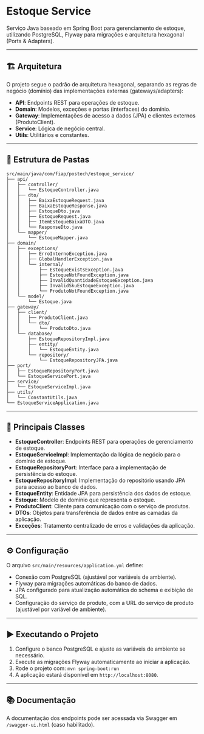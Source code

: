 # Estoque Service

Serviço Java baseado em Spring Boot para gerenciamento de estoque, utilizando PostgreSQL, Flyway para migrações e arquitetura hexagonal (Ports & Adapters).

---

## 🏗️ Arquitetura

O projeto segue o padrão de arquitetura hexagonal, separando as regras de negócio (domínio) das implementações externas (gateways/adapters):

- **API**: Endpoints REST para operações de estoque.
- **Domain**: Modelos, exceções e portas (interfaces) do domínio.
- **Gateway**: Implementações de acesso a dados (JPA) e clientes externos (ProdutoClient).
- **Service**: Lógica de negócio central.
- **Utils**: Utilitários e constantes.

---

## 📁 Estrutura de Pastas
```
src/main/java/com/fiap/postech/estoque_service/
├── api/
│   ├── controller/
│   │   └── EstoqueController.java
│   ├── dto/
│   │   ├── BaixaEstoqueRequest.java
│   │   ├── BaixaEstoqueResponse.java
│   │   ├── EstoqueDto.java
│   │   ├── EstoqueRequest.java
│   │   ├── ItemEstoqueBaixaDTO.java
│   │   └── ResponseDto.java
│   └── mapper/
│       └── EstoqueMapper.java
├── domain/
│   ├── exceptions/
│   │   ├── ErroInternoException.java
│   │   ├── GlobalHandlerException.java
│   │   └── internal/
│   │       ├── EstoqueExistsException.java
│   │       ├── EstoqueNotFoundException.java
│   │       ├── InvalidQuantidadeEstoqueException.java
│   │       ├── InvalidSkuEstoqueException.java
│   │       └── ProdutoNotFoundException.java
│   └── model/
│       └── Estoque.java
├── gateway/
│   ├── client/
│   │   ├── ProdutoClient.java
│   │   └── dto/
│   │       └── ProdutoDto.java
│   └── database/
│       ├── EstoqueRepositoryImpl.java
│       ├── entity/
│       │   └── EstoqueEntity.java
│       └── repository/
│           └── EstoqueRepositoryJPA.java
├── port/
│   ├── EstoqueRepositoryPort.java
│   └── EstoqueServicePort.java
├── service/
│   └── EstoqueServiceImpl.java
├── utils/
│   └── ConstantUtils.java
└── EstoqueServiceApplication.java

```
---

## 🧩 Principais Classes

- **EstoqueController**: Endpoints REST para operações de gerenciamento de estoque.
- **EstoqueServiceImpl**: Implementação da lógica de negócio para o domínio de estoque.
- **EstoqueRepositoryPort**: Interface para a implementação de persistência do estoque.
- **EstoqueRepositoryImpl**: Implementação do repositório usando JPA para acesso ao banco de dados.
- **EstoqueEntity**: Entidade JPA para persistência dos dados de estoque.
- **Estoque**: Modelo de domínio que representa o estoque.
- **ProdutoClient**: Cliente para comunicação com o serviço de produtos.
- **DTOs**: Objetos para transferência de dados entre as camadas da aplicação.
- **Exceções**: Tratamento centralizado de erros e validações da aplicação.

---

## ⚙️ Configuração

O arquivo `src/main/resources/application.yml` define:

- Conexão com PostgreSQL (ajustável por variáveis de ambiente).
- Flyway para migrações automáticas do banco de dados.
- JPA configurado para atualização automática do schema e exibição de SQL.
- Configuração do serviço de produto, com a URL do serviço de produto (ajustável por variável de ambiente).

---

## ▶️ Executando o Projeto

1. Configure o banco PostgreSQL e ajuste as variáveis de ambiente se necessário.
2. Execute as migrações Flyway automaticamente ao iniciar a aplicação.
3. Rode o projeto com: `mvn spring-boot:run`
4. A aplicação estará disponível em `http://localhost:8080`.

---

## 📚 Documentação

A documentação dos endpoints pode ser acessada via Swagger em `/swagger-ui.html` (caso habilitado).
